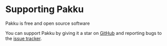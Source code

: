 # Supporting Pakku

Pakku is free and open source software 

You can support Pakku by giving it a star on
[GitHub](https://github.com/juraj-hrivnak/Pakku) 
and reporting bugs to the
[issue tracker](https://github.com/juraj-hrivnak/Pakku/issues).